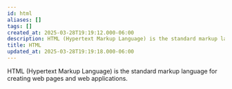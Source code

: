 ```yaml
---
id: html
aliases: []
tags: []
created_at: 2025-03-28T19:19:12.000-06:00
description: HTML (Hypertext Markup Language) is the standard markup language for creating web pages and web applications.
title: HTML
updated_at: 2025-03-28T19:19:18.000-06:00
---
```


HTML (Hypertext Markup Language) is the standard markup language for creating web pages and web applications.



